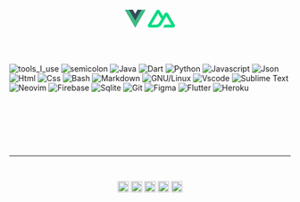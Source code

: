 
<br>
<br>
<br>
<p align="center">
 <svg xmlns="http://www.w3.org/2000/svg" width="37.07" height="32" viewBox="0 0 256 221"><path fill="#41B883" d="M204.8 0H256L128 220.8L0 0h97.92L128 51.2L157.44 0h47.36Z"/><path fill="#41B883" d="m0 0l128 220.8L256 0h-51.2L128 132.48L50.56 0H0Z"/><path fill="#35495E" d="M50.56 0L128 133.12L204.8 0h-47.36L128 51.2L97.92 0H50.56Z"/></svg>
  <svg xmlns="http://www.w3.org/2000/svg" width="48.77" height="32" viewBox="0 0 256 168"><path fill="#00DC82" d="M143.618 167.029h95.166c3.023 0 5.992-.771 8.61-2.237a16.963 16.963 0 0 0 6.302-6.115a16.324 16.324 0 0 0 2.304-8.352c0-2.932-.799-5.811-2.312-8.35L189.778 34.6a16.966 16.966 0 0 0-6.301-6.113a17.626 17.626 0 0 0-8.608-2.238c-3.023 0-5.991.772-8.609 2.238a16.964 16.964 0 0 0-6.3 6.113l-16.342 27.473l-31.95-53.724a16.973 16.973 0 0 0-6.304-6.112A17.638 17.638 0 0 0 96.754 0c-3.022 0-5.992.772-8.61 2.237a16.973 16.973 0 0 0-6.303 6.112L2.31 141.975a16.302 16.302 0 0 0-2.31 8.35c0 2.932.793 5.813 2.304 8.352a16.964 16.964 0 0 0 6.302 6.115a17.628 17.628 0 0 0 8.61 2.237h59.737c23.669 0 41.123-10.084 53.134-29.758l29.159-48.983l15.618-26.215l46.874 78.742h-62.492l-15.628 26.214Zm-67.64-26.24l-41.688-.01L96.782 35.796l31.181 52.492l-20.877 35.084c-7.976 12.765-17.037 17.416-31.107 17.416Z"/></svg>
  
</p>
<br>
<br>



![tools_I_use](https://img.shields.io/badge/-%F0%9F%9A%80%20Tools%20I%20use-orange)
![semicolon](https://img.shields.io/badge/-%3A-orange)
![Java](https://img.shields.io/badge/Java-ED8B00?style=flat&logo=java&logoColor=white)
![Dart](https://img.shields.io/badge/Dart-0175C2?style=flat&logo=dart&logoColor=white)
![Python](https://img.shields.io/badge/Python-FFD43B?style=flat&logo=python&logoColor=darkgreen)
![Javascript](https://img.shields.io/badge/JavaScript-323330?style=flat&logo=javascript&logoColor=F7DF1E)
![Json](https://img.shields.io/badge/json-5E5C5C?style=flat&logo=json&logoColor=white)
![Html](https://img.shields.io/badge/HTML5-E34F26?style=flat&logo=html5&logoColor=white)
![Css](https://img.shields.io/badge/CSS3-1572B6?style=flat&logo=css3&logoColor=white)
![Bash](https://img.shields.io/badge/GNU%20Bash-4EAA25?style=flat&logo=GNU%20Bash&logoColor=white)
![Markdown](https://img.shields.io/badge/Markdown-000000?style=flat&logo=markdown&logoColor=white)
![GNU/Linux](https://img.shields.io/badge/Linux-FCC624?style=flat&logo=linux&logoColor=black)
![Vscode](https://img.shields.io/badge/Visual_Studio_Code-0078D4?style=flat&logo=visual%20studio%20code&logoColor=white)
![Sublime Text](https://img.shields.io/badge/sublime_text-%23575757.svg?&style=flat&logo=sublime-text&logoColor=important)
![Neovim](https://img.shields.io/badge/NeoVim-%2357A143.svg?&style=flat&logo=neovim&logoColor=white)
![Firebase](https://img.shields.io/badge/firebase-ffca28?style=flat&logo=firebase&logoColor=black)
![Sqlite](https://img.shields.io/badge/SQLite-07405E?style=flat&logo=sqlite&logoColor=white)
![Git](https://img.shields.io/badge/GIT-E44C30?style=flat&logo=git&logoColor=white)
![Figma](https://img.shields.io/badge/Figma-F24E1E?style=flat&logo=figma&logoColor=white)
![Flutter](https://img.shields.io/badge/Flutter-02569B?style=flat&logo=flutter&logoColor=white)
![Heroku](https://img.shields.io/badge/Heroku-430098?style=flat&logo=heroku&logoColor=white)

<br>
<br>
<br>
<br>
<br>
<hr></hr>
<br>

<p align="center">
<a href="https://twitter.com/wekesa350" target="_blank"><img align="center" src="https://cdn.jsdelivr.net/npm/simple-icons@3.0.1/icons/twitter.svg" alt="wekesa350" height="20" width="20" /></a>
<a href="https://linkedin.com/in/wekesa350" target="_blank"><img align="center" src="https://cdn.jsdelivr.net/npm/simple-icons@3.0.1/icons/linkedin.svg" alt="wekesa350" height="20" width="20" /></a>
<a href="https://stackoverflow.com/wekesa350" target="_blank"><img align="center" src="https://cdn.jsdelivr.net/npm/simple-icons@3.0.1/icons/stackoverflow.svg" alt="wekesa350" height="20" width="20" /></a>
<a href="https://instagram.com/wekesa350" target="_blank"><img align="center" src="https://cdn.jsdelivr.net/npm/simple-icons@3.0.1/icons/instagram.svg" alt="wekesa350" height="20" width="20" /></a>
  <a href="https://dev.to/wekesa350" target="_blank"><img align="center" src="https://cdn.jsdelivr.net/npm/simple-icons@3.0.1/icons/dev-dot-to.svg" alt="wekesa350" height="20" width="20" /></a>
</p>

